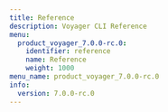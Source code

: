 ```yaml
---
title: Reference
description: Voyager CLI Reference
menu:
  product_voyager_7.0.0-rc.0:
    identifier: reference
    name: Reference
    weight: 1000
menu_name: product_voyager_7.0.0-rc.0
info:
  version: 7.0.0-rc.0
---
```


